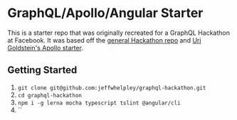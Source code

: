 # GraphQL/Apollo/Angular Starter

This is a starter repo that was originally recreated for a GraphQL Hackathon at Facebook. 
It was based off the [general Hackathon repo](https://github.com/robzhu/graphql-hackathon) and
[Uri Goldstein's Apollo starter](https://github.com/apollographql/apollo-angular).

## Getting Started

1. `git clone git@github.com:jeffwhelpley/graphql-hackathon.git`
2. `cd graphql-hackathon`
3. `npm i -g lerna mocha typescript tslint @angular/cli`
4. ``